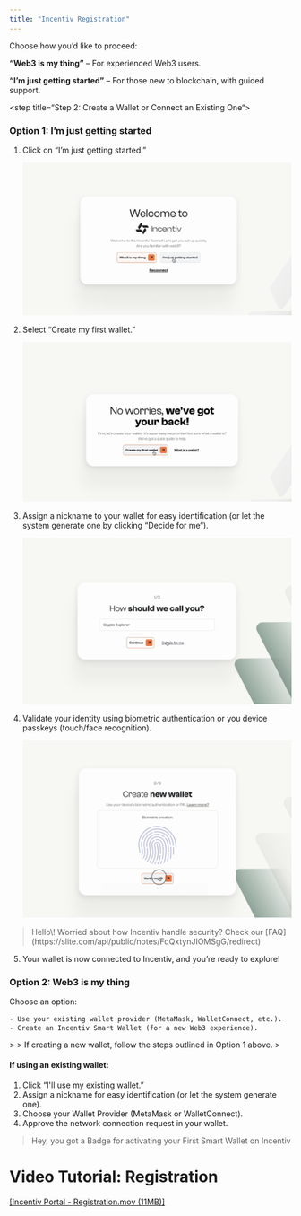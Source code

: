 ```yaml
---
title: "Incentiv Registration"
---
```


<Steps>
<Step title=“Step 1: Select Your Web3 Journey“>

Choose how you’d like to proceed:

**“Web3 is my thing”** – For experienced Web3 users.

**“I’m just getting started”** – For those new to blockchain, with guided support.
</Step>

<step title=“Step 2: Create a Wallet or Connect an Existing One“>
</step>
</steps>
### Option 1: I’m just getting started

1. Click on “I’m just getting started.”
   

   ![Incentiv Registration](/docs/images/IncentivRegistration1.png)
2. Select “Create my first wallet.”
   

   ![Incentiv Registration](/docs/images/IncentivRegistration2.png)
3. Assign a nickname to your wallet for easy identification (or let the system generate one by clicking “Decide for me“).
   

   ![Incentiv Registration](/docs/images/IncentivRegistration3.png)
4. Validate your identity using biometric authentication or you device passkeys (touch/face recognition).
   

   ![Incentiv Registration](/docs/images/IncentivRegistration4.png)

> <Note>
>    Hello\! Worried about how Incentiv handle security? Check our [FAQ](https://slite.com/api/public/notes/FqQxtynJIOMSgG/redirect) 
> </Note>

5. Your wallet is now connected to Incentiv, and you’re ready to explore\!

### Option 2: Web3 is my thing

Choose an option:

```
- Use your existing wallet provider (MetaMask, WalletConnect, etc.).
- Create an Incentiv Smart Wallet (for a new Web3 experience).
```
</Step>
> <Warning>
>    If creating a new wallet, follow the steps outlined in Option 1 above. 
> </Warning>

#### If using an existing wallet:

1. Click “I'll use my existing wallet.”
2. Assign a nickname for easy identification (or let the system generate one).
3. Choose your Wallet Provider (MetaMask or WalletConnect).
4. Approve the network connection request in your wallet.

> <Tip>
>    Hey, you got a Badge for activating your First Smart Wallet on Incentiv 
> </Tip>

# Video Tutorial: Registration

[[Incentiv Portal - Registration.mov (11MB)]](media_Incentiv%20Registration/hHV_M9NVaSrxZi-Incentiv%20Portal%20-%20Registration.mov)